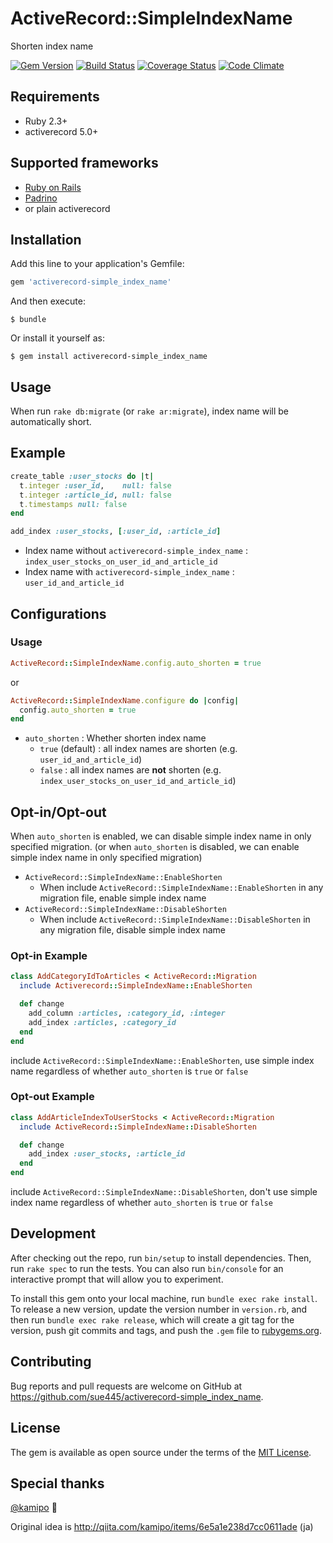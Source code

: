 # ActiveRecord::SimpleIndexName

Shorten index name

[![Gem Version](https://badge.fury.io/rb/activerecord-simple_index_name.svg)](https://badge.fury.io/rb/activerecord-simple_index_name)
[![Build Status](https://travis-ci.org/sue445/activerecord-simple_index_name.svg?branch=master)](https://travis-ci.org/sue445/activerecord-simple_index_name)
[![Coverage Status](https://coveralls.io/repos/sue445/activerecord-simple_index_name/badge.svg?branch=master&service=github)](https://coveralls.io/github/sue445/activerecord-simple_index_name?branch=master)
[![Code Climate](https://codeclimate.com/github/sue445/activerecord-simple_index_name/badges/gpa.svg)](https://codeclimate.com/github/sue445/activerecord-simple_index_name)

## Requirements
* Ruby 2.3+
* activerecord 5.0+

## Supported frameworks
* [Ruby on Rails](https://github.com/rails/rails)
* [Padrino](https://github.com/padrino/padrino-framework)
* or plain activerecord

## Installation

Add this line to your application's Gemfile:

```ruby
gem 'activerecord-simple_index_name'
```

And then execute:

    $ bundle

Or install it yourself as:

    $ gem install activerecord-simple_index_name

## Usage

When run `rake db:migrate` (or `rake ar:migrate`), index name will be automatically short.

## Example
```ruby
create_table :user_stocks do |t|
  t.integer :user_id,    null: false
  t.integer :article_id, null: false
  t.timestamps null: false
end

add_index :user_stocks, [:user_id, :article_id]
```

* Index name without `activerecord-simple_index_name` : `index_user_stocks_on_user_id_and_article_id`
* Index name with `activerecord-simple_index_name` : `user_id_and_article_id`

## Configurations
### Usage

```ruby
ActiveRecord::SimpleIndexName.config.auto_shorten = true
```

or

```ruby
ActiveRecord::SimpleIndexName.configure do |config|
  config.auto_shorten = true
end
```

* `auto_shorten` : Whether shorten index name
  * `true` (default) : all index names are shorten (e.g. `user_id_and_article_id`)
  * `false` : all index names are **not** shorten (e.g. `index_user_stocks_on_user_id_and_article_id`)


## Opt-in/Opt-out
When `auto_shorten` is enabled, we can disable simple index name in only specified migration.
(or when `auto_shorten` is disabled, we can enable simple index name in only specified migration)

* `ActiveRecord::SimpleIndexName::EnableShorten`
  * When include `ActiveRecord::SimpleIndexName::EnableShorten` in any migration file, enable simple index name
* `ActiveRecord::SimpleIndexName::DisableShorten`
  * When include `ActiveRecord::SimpleIndexName::DisableShorten` in any migration file, disable simple index name

### Opt-in Example
```ruby
class AddCategoryIdToArticles < ActiveRecord::Migration
  include Activerecord::SimpleIndexName::EnableShorten

  def change
    add_column :articles, :category_id, :integer
    add_index :articles, :category_id
  end
end
```

include `ActiveRecord::SimpleIndexName::EnableShorten`, use simple index name regardless of whether `auto_shorten` is `true` or `false`

### Opt-out Example
```ruby
class AddArticleIndexToUserStocks < ActiveRecord::Migration
  include ActiveRecord::SimpleIndexName::DisableShorten

  def change
    add_index :user_stocks, :article_id
  end
end
```

include `ActiveRecord::SimpleIndexName::DisableShorten`, don't use simple index name regardless of whether `auto_shorten` is `true` or `false`

## Development

After checking out the repo, run `bin/setup` to install dependencies. Then, run `rake spec` to run the tests. You can also run `bin/console` for an interactive prompt that will allow you to experiment.

To install this gem onto your local machine, run `bundle exec rake install`. To release a new version, update the version number in `version.rb`, and then run `bundle exec rake release`, which will create a git tag for the version, push git commits and tags, and push the `.gem` file to [rubygems.org](https://rubygems.org).

## Contributing

Bug reports and pull requests are welcome on GitHub at https://github.com/sue445/activerecord-simple_index_name.


## License

The gem is available as open source under the terms of the [MIT License](http://opensource.org/licenses/MIT).

## Special thanks
[@kamipo](https://github.com/kamipo) :bow:

Original idea is http://qiita.com/kamipo/items/6e5a1e238d7cc0611ade (ja)
